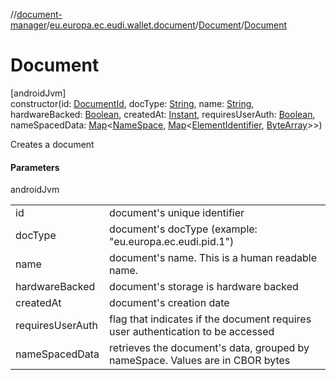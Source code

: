//[document-manager](../../../index.md)/[eu.europa.ec.eudi.wallet.document](../index.md)/[Document](index.md)/[Document](-document.md)

# Document

[androidJvm]\
constructor(id: [DocumentId](../index.md#659369697%2FClasslikes%2F1351694608), docType: [String](https://kotlinlang.org/api/latest/jvm/stdlib/kotlin/-string/index.html), name: [String](https://kotlinlang.org/api/latest/jvm/stdlib/kotlin/-string/index.html), hardwareBacked: [Boolean](https://kotlinlang.org/api/latest/jvm/stdlib/kotlin/-boolean/index.html), createdAt: [Instant](https://developer.android.com/reference/kotlin/java/time/Instant.html), requiresUserAuth: [Boolean](https://kotlinlang.org/api/latest/jvm/stdlib/kotlin/-boolean/index.html), nameSpacedData: [Map](https://kotlinlang.org/api/latest/jvm/stdlib/kotlin.collections/-map/index.html)&lt;[NameSpace](../index.md#1862659344%2FClasslikes%2F1351694608), [Map](https://kotlinlang.org/api/latest/jvm/stdlib/kotlin.collections/-map/index.html)&lt;[ElementIdentifier](../index.md#-190936378%2FClasslikes%2F1351694608), [ByteArray](https://kotlinlang.org/api/latest/jvm/stdlib/kotlin/-byte-array/index.html)&gt;&gt;)

Creates a document

#### Parameters

androidJvm

| | |
|---|---|
| id | document's unique identifier |
| docType | document's docType (example: &quot;eu.europa.ec.eudi.pid.1&quot;) |
| name | document's name. This is a human readable name. |
| hardwareBacked | document's storage is hardware backed |
| createdAt | document's creation date |
| requiresUserAuth | flag that indicates if the document requires user authentication to be accessed |
| nameSpacedData | retrieves the document's data, grouped by nameSpace. Values are in CBOR bytes |
